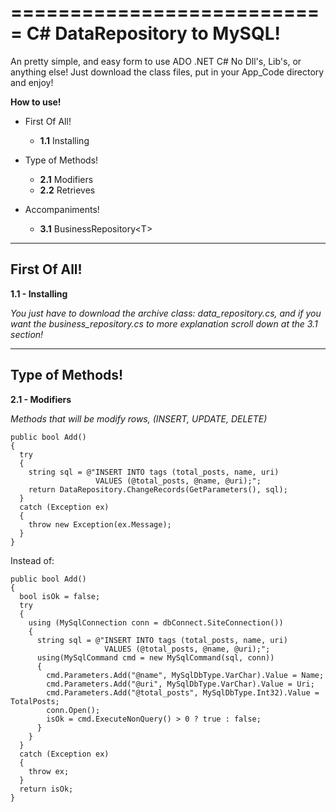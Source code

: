 ===========================
C# DataRepository to MySQL!
===========================

An pretty simple, and easy form to use ADO .NET C#
No Dll's, Lib's, or anything else!
Just download the class files, put in your App_Code directory and enjoy!

**How to use!**

  - First Of All!
    - **1.1** Installing

  - Type of Methods!
    - **2.1** Modifiers
    - **2.2** Retrieves
    
  - Accompaniments!
    - **3.1** BusinessRepository&lt;T&gt;

------------  
First Of All!
------------
**1.1 - Installing**

*You just have to download the archive class: data_repository.cs, and if you want the business_repository.cs to more explanation scroll down at the 3.1 section!*


------------  
Type of Methods!
------------
**2.1 - Modifiers**

*Methods that will be modify rows, (INSERT, UPDATE, DELETE)*

```
public bool Add()
{
  try
  {
    string sql = @"INSERT INTO tags (total_posts, name, uri) 
                   VALUES (@total_posts, @name, @uri);";
    return DataRepository.ChangeRecords(GetParameters(), sql);
  }
  catch (Exception ex)
  {
    throw new Exception(ex.Message);
  }
}
```

Instead of:


```
public bool Add()
{
  bool isOk = false;
  try
  {
    using (MySqlConnection conn = dbConnect.SiteConnection())
    {
      string sql = @"INSERT INTO tags (total_posts, name, uri) 
                     VALUES (@total_posts, @name, @uri);";
      using(MySqlCommand cmd = new MySqlCommand(sql, conn))
      {
        cmd.Parameters.Add("@name", MySqlDbType.VarChar).Value = Name;
        cmd.Parameters.Add("@uri", MySqlDbType.VarChar).Value = Uri;
        cmd.Parameters.Add("@total_posts", MySqlDbType.Int32).Value = TotalPosts;
        conn.Open();
        isOk = cmd.ExecuteNonQuery() > 0 ? true : false;
      }
    }
  }
  catch (Exception ex)
  {
    throw ex;
  }
  return isOk;
}
```
